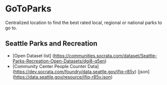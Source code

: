 # GoToParks
Centralized location to find the best rated local, regional or national parks to go to.

## Seattle Parks and Recreation
- [Open Dataset list] (https://communities.socrata.com/dataset/Seattle-Parks-Recreation-Open-Datasets/dgi8-q5en)
- [Community Center People Counter Data] (https://dev.socrata.com/foundry/data.seattle.gov/ifiq-r85v) [json] (https://data.seattle.gov/resource/ifiq-r85v.json)
